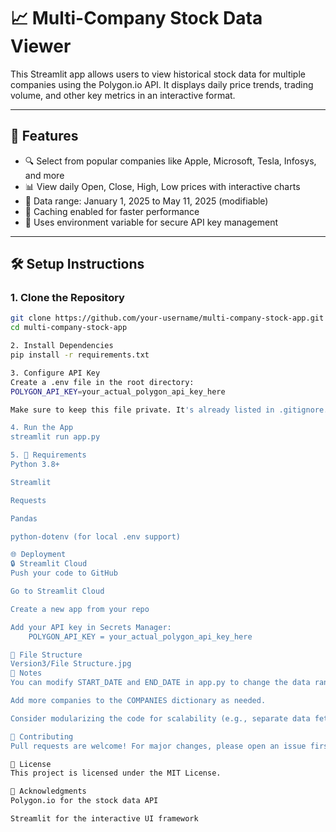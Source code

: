 # 📈 Multi-Company Stock Data Viewer

This Streamlit app allows users to view historical stock data for multiple companies using the Polygon.io API. It displays daily price trends, trading volume, and other key metrics in an interactive format.

---

## 🚀 Features

- 🔍 Select from popular companies like Apple, Microsoft, Tesla, Infosys, and more
- 📊 View daily Open, Close, High, Low prices with interactive charts
- 📅 Data range: January 1, 2025 to May 11, 2025 (modifiable)
- 🧠 Caching enabled for faster performance
- 🔐 Uses environment variable for secure API key management

---

## 🛠 Setup Instructions

### 1. Clone the Repository

```bash
git clone https://github.com/your-username/multi-company-stock-app.git
cd multi-company-stock-app

2. Install Dependencies
pip install -r requirements.txt

3. Configure API Key
Create a .env file in the root directory:
POLYGON_API_KEY=your_actual_polygon_api_key_here

Make sure to keep this file private. It's already listed in .gitignore.

4. Run the App
streamlit run app.py

5. 🧪 Requirements
Python 3.8+

Streamlit

Requests

Pandas

python-dotenv (for local .env support)

🌐 Deployment
🔒 Streamlit Cloud
Push your code to GitHub

Go to Streamlit Cloud

Create a new app from your repo

Add your API key in Secrets Manager:
    POLYGON_API_KEY = your_actual_polygon_api_key_here

📂 File Structure
Version3/File Structure.jpg
📌 Notes
You can modify START_DATE and END_DATE in app.py to change the data range.

Add more companies to the COMPANIES dictionary as needed.

Consider modularizing the code for scalability (e.g., separate data fetching logic).

🤝 Contributing
Pull requests are welcome! For major changes, please open an issue first to discuss what you'd like to change.

📄 License
This project is licensed under the MIT License.

🙌 Acknowledgments
Polygon.io for the stock data API

Streamlit for the interactive UI framework